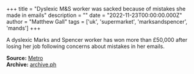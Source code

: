 +++
title = "Dyslexic M&S worker was sacked because of mistakes she made in emails"
description = ""
date = "2022-11-23T00:00:00.000Z"
author = "Matthew Gall"
tags = ['uk', 'supermarket', 'marksandspencer', 'mands']
+++

A dyslexic Marks and Spencer worker has won more than £50,000 after losing her job following concerns about mistakes in her emails.

**Source:** [Metro](https://metro.co.uk/2022/11/23/dyslexic-ms-worker-was-sacked-because-of-mistakes-she-made-in-emails-17818046/)  
**Archive:** [archive.ph](https://archive.ph/MMdEc)